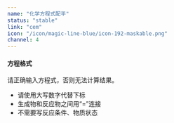```yaml
---
name: "化学方程式配平"
status: "stable"
link: "cem"
icon: "/icon/magic-line-blue/icon-192-maskable.png"
channel: 4
---
```


#### 方程格式

请正确输入方程式，否则无法计算结果。

-   请使用大写数字代替下标
-   生成物和反应物之间用“=”连接
-   不需要写反应条件、物质状态
